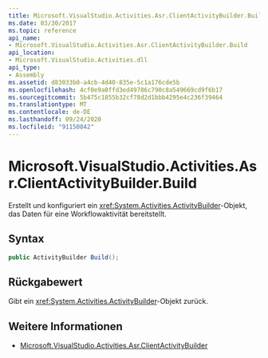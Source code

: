 ```yaml
---
title: Microsoft.VisualStudio.Activities.Asr.ClientActivityBuilder.Build
ms.date: 03/30/2017
ms.topic: reference
api_name:
- Microsoft.VisualStudio.Activities.Asr.ClientActivityBuilder.Build
api_location:
- Microsoft.VisualStudio.Activities.dll
api_type:
- Assembly
ms.assetid: d83033b0-a4cb-4d40-835e-5c1a176cde5b
ms.openlocfilehash: 4cf0e9a0ffd3ed49786c790c8a549669cd9f6b17
ms.sourcegitcommit: 5b475c1855b32cf78d2d1bbb4295e4c236f39464
ms.translationtype: MT
ms.contentlocale: de-DE
ms.lasthandoff: 09/24/2020
ms.locfileid: "91150842"
---
```

# <a name="microsoftvisualstudioactivitiesasrclientactivitybuilderbuild"></a>Microsoft.VisualStudio.Activities.Asr.ClientActivityBuilder.Build

Erstellt und konfiguriert ein <xref:System.Activities.ActivityBuilder>-Objekt, das Daten für eine Workflowaktivität bereitstellt.  
  
## <a name="syntax"></a>Syntax  
  
```csharp  
public ActivityBuilder Build();
```  
  
## <a name="return-value"></a>Rückgabewert  

 Gibt ein <xref:System.Activities.ActivityBuilder>-Objekt zurück.  
  
## <a name="see-also"></a>Weitere Informationen

- [Microsoft.VisualStudio.Activities.Asr.ClientActivityBuilder](microsoft-visualstudio-activities-asr-clientactivitybuilder.md)
